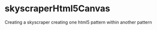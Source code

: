 skyscraperHtml5Canvas
=====================

Creating a skyscraper creating one html5 pattern within another pattern 
